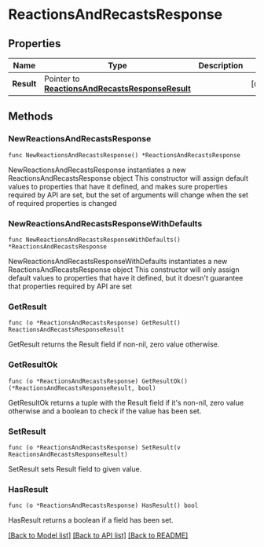# ReactionsAndRecastsResponse

## Properties

Name | Type | Description | Notes
------------ | ------------- | ------------- | -------------
**Result** | Pointer to [**ReactionsAndRecastsResponseResult**](ReactionsAndRecastsResponseResult.md) |  | [optional] 

## Methods

### NewReactionsAndRecastsResponse

`func NewReactionsAndRecastsResponse() *ReactionsAndRecastsResponse`

NewReactionsAndRecastsResponse instantiates a new ReactionsAndRecastsResponse object
This constructor will assign default values to properties that have it defined,
and makes sure properties required by API are set, but the set of arguments
will change when the set of required properties is changed

### NewReactionsAndRecastsResponseWithDefaults

`func NewReactionsAndRecastsResponseWithDefaults() *ReactionsAndRecastsResponse`

NewReactionsAndRecastsResponseWithDefaults instantiates a new ReactionsAndRecastsResponse object
This constructor will only assign default values to properties that have it defined,
but it doesn't guarantee that properties required by API are set

### GetResult

`func (o *ReactionsAndRecastsResponse) GetResult() ReactionsAndRecastsResponseResult`

GetResult returns the Result field if non-nil, zero value otherwise.

### GetResultOk

`func (o *ReactionsAndRecastsResponse) GetResultOk() (*ReactionsAndRecastsResponseResult, bool)`

GetResultOk returns a tuple with the Result field if it's non-nil, zero value otherwise
and a boolean to check if the value has been set.

### SetResult

`func (o *ReactionsAndRecastsResponse) SetResult(v ReactionsAndRecastsResponseResult)`

SetResult sets Result field to given value.

### HasResult

`func (o *ReactionsAndRecastsResponse) HasResult() bool`

HasResult returns a boolean if a field has been set.


[[Back to Model list]](../README.md#documentation-for-models) [[Back to API list]](../README.md#documentation-for-api-endpoints) [[Back to README]](../README.md)


